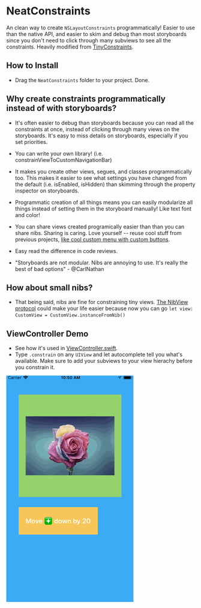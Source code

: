 # NeatConstraints
An clean way to create `NSLayoutConstraints` programmatically! Easier to use than the native API, and easier to skim and debug than most storyboards since you don't need to click through many subviews to see all the constraints. Heavily modified from [TinyConstraints](https://github.com/roberthein/TinyConstraints).

## How to Install
- Drag the `NeatConstraints` folder to your project. Done.

## Why create constraints programmatically instead of with storyboards?

- It's often easier to debug than storyboards because you can read all the constraints at once, instead of clicking through many views on the storyboards. It's easy to miss details on storyboards, especially if you set priorities.

- You can write your own library! (i.e. constrainViewToCustomNavigationBar)

- It makes you create other views, segues, and classes programmatically too. This makes it easier to see what settings you have changed from the default (i.e. isEnabled, isHidden) than skimming through the property inspector on storyboards.

- Programmatic creation of all things means you can easily modularize all things instead of setting them in the storyboard manually! Like text font and color!

- You can share views created programically easier than than you can share nibs. Sharing is caring. Love yourself -- reuse cool stuff from previous projects, [like cool custom menu with custom buttons](https://github.com/p-sun/Rounded-Bordered-Button-Menus).

- Easy read the difference in code reviews.

- "Storyboards are not modular. Nibs are annoying to use. It's really the best of bad options" - @CarlNathan

## How about small nibs?

- That being said, nibs are fine for constraining tiny views. [The NibView protocol](https://github.com/p-sun/NeatConstraints/blob/master/NeatConstraintsDemo/NeatConstraintsDemo/NeatConstraints/NibView.swift) could make your life easier because now you can go `let view: CustomView = CustomView.instanceFromNib()`

## ViewController Demo
- See how it's used in [ViewController.swift](https://github.com/p-sun/NeatConstraints/blob/master/NeatConstraintsDemo/NeatConstraintsDemo/ViewController.swift).
- Type `.constrain` on any `UIView` and let autocomplete tell you what's available. Make sure to add your subviews to your view hierachy before you constrain it.

![demo][demo]

[demo]: https://github.com/p-sun/NeatConstraints/blob/master/demo.gif
